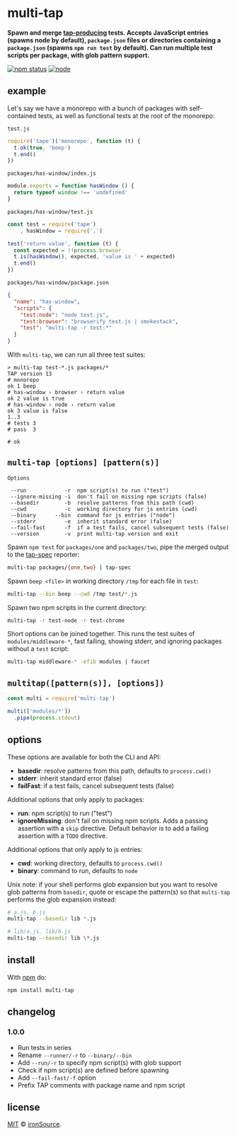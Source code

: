 # multi-tap

**Spawn and merge [tap-producing](https://testanything.org/tap-version-13-specification.html) tests. Accepts JavaScript entries (spawns node by default), `package.json` files or directories containing a `package.json` (spawns `npm run test` by default). Can run multiple test scripts per package, with glob pattern support.**

[![npm status](http://img.shields.io/npm/v/multi-tap.svg?style=flat-square)](https://www.npmjs.org/package/multi-tap) [![node](https://img.shields.io/node/v/multi-tap.svg?style=flat-square)](https://www.npmjs.org/package/multi-tap)

## example

Let's say we have a monorepo with a bunch of packages with self-contained tests, as well as functional tests at the root of the monorepo:

`test.js`

```js
require('tape')('monorepo', function (t) {
  t.ok(true, 'beep')
  t.end()
})
```

`packages/has-window/index.js`

```js
module.exports = function hasWindow () {
  return typeof window !== 'undefined'
}
```

`packages/has-window/test.js`

```js
const test = require('tape')
    , hasWindow = require('.')

test('return value', function (t) {
  const expected = !!process.browser
  t.is(hasWindow(), expected, 'value is ' + expected)
  t.end()
})
```

`packages/has-window/package.json`

```json
{
  "name": "has-window",
  "scripts": {
    "test:node": "node test.js",
    "test:browser": "browserify test.js | smokestack",
    "test": "multi-tap -r test:*"
  }
}
```

With `multi-tap`, we can run all three test suites:

```
> multi-tap test-*.js packages/*
TAP version 13
# monorepo
ok 1 beep
# has-window › browser › return value            
ok 2 value is true
# has-window › node › return value                    
ok 3 value is false
1..3
# tests 3
# pass  3

# ok
```

## `multi-tap [options] [pattern(s)]`

```
Options

 --run            -r  npm script(s) to run ("test")
 --ignore-missing -i  don't fail on missing npm scripts (false)
 --basedir        -b  resolve patterns from this path (cwd)
 --cwd            -c  working directory for js entries (cwd)
 --binary      --bin  command for js entries ("node")
 --stderr         -e  inherit standard error (false)
 --fail-fast      -f  if a test fails, cancel subsequent tests (false)
 --version        -v  print multi-tap version and exit
```

Spawn `npm test` for `packages/one` and `packages/two`, pipe the merged output to the [tap-spec](https://www.npmjs.com/package/tap-spec) reporter:

```bash
multi-tap packages/{one,two} | tap-spec
```

Spawn `beep <file>` in working directory `/tmp` for each file in `test`:

```bash
multi-tap --bin beep --cwd /tmp test/*.js
```

Spawn two npm scripts in the current directory:

```bash
multi-tap -r test-node -r test-chrome
```

Short options can be joined together. This runs the test suites of `modules/middleware-*`, fast failing, showing stderr, and ignoring packages without a `test` script:

```bash
multi-tap middleware-* -efib modules | faucet
```

## `multitap([pattern(s)], [options])`

```js
const multi = require('multi-tap')

multi(['modules/*'])
  .pipe(process.stdout)
```

## options

These options are available for both the CLI and API:

- **basedir**: resolve patterns from this path, defaults to `process.cwd()`
- **stderr**: inherit standard error (false)
- **failFast**: if a test fails, cancel subsequent tests (false)

Additional options that only apply to packages:

- **run**: npm script(s) to run ("test")
- **ignoreMissing**: don't fail on missing npm scripts. Adds a passing assertion with a `skip` directive. Default behavior is to add a failing assertion with a `TODO` directive.

Additional options that only apply to js entries:

- **cwd**: working directory, defaults to `process.cwd()`
- **binary**: command to run, defaults to `node`

Unix note: if your shell performs glob expansion but you want to resolve glob patterns from `basedir`, quote or escape the pattern(s) so that `multi-tap` performs the glob expansion instead:

```bash
# a.js, b.js
multi-tap --basedir lib *.js

# lib/a.js, lib/b.js
multi-tap --basedir lib \*.js
```

## install

With [npm](https://npmjs.org) do:

```
npm install multi-tap
```

## changelog

### 1.0.0

- Run tests in series
- Rename `--runner/-r` to `--binary/--bin`
- Add `--run/-r` to specify npm script(s) with glob support
- Check if npm script(s) are defined before spawning
- Add `--fail-fast/-f` option
- Prefix TAP comments with package name and npm script

## license

[MIT](http://opensource.org/licenses/MIT) © [ironSource](http://www.ironsrc.com/).
